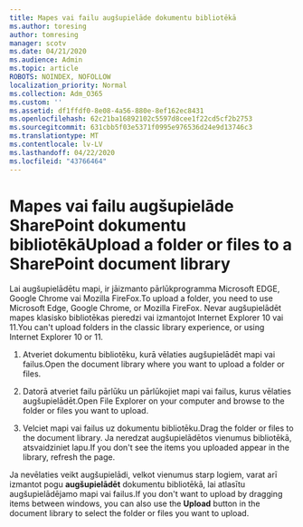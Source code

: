 ```yaml
---
title: Mapes vai failu augšupielāde dokumentu bibliotēkā
ms.author: toresing
author: tomresing
manager: scotv
ms.date: 04/21/2020
ms.audience: Admin
ms.topic: article
ROBOTS: NOINDEX, NOFOLLOW
localization_priority: Normal
ms.collection: Adm_O365
ms.custom: ''
ms.assetid: df1ffdf0-8e08-4a56-880e-8ef162ec8431
ms.openlocfilehash: 62c21ba16892102c5597d8cee1f22cd5cf2b2753
ms.sourcegitcommit: 631cbb5f03e5371f0995e976536d24e9d13746c3
ms.translationtype: MT
ms.contentlocale: lv-LV
ms.lasthandoff: 04/22/2020
ms.locfileid: "43766464"
---
```

# <a name="upload-a-folder-or-files-to-a-sharepoint-document-library"></a><span data-ttu-id="e1936-102">Mapes vai failu augšupielāde SharePoint dokumentu bibliotēkā</span><span class="sxs-lookup"><span data-stu-id="e1936-102">Upload a folder or files to a SharePoint document library</span></span>

<span data-ttu-id="e1936-103">Lai augšupielādētu mapi, ir jāizmanto pārlūkprogramma Microsoft EDGE, Google Chrome vai Mozilla FireFox.</span><span class="sxs-lookup"><span data-stu-id="e1936-103">To upload a folder, you need to use Microsoft Edge, Google Chrome, or Mozilla FireFox.</span></span> <span data-ttu-id="e1936-104">Nevar augšupielādēt mapes klasisko bibliotēkas pieredzi vai izmantojot Internet Explorer 10 vai 11.</span><span class="sxs-lookup"><span data-stu-id="e1936-104">You can't upload folders in the classic library experience, or using Internet Explorer 10 or 11.</span></span>
  
1. <span data-ttu-id="e1936-105">Atveriet dokumentu bibliotēku, kurā vēlaties augšupielādēt mapi vai failus.</span><span class="sxs-lookup"><span data-stu-id="e1936-105">Open the document library where you want to upload a folder or files.</span></span>
    
2. <span data-ttu-id="e1936-106">Datorā atveriet failu pārlūku un pārlūkojiet mapi vai failus, kurus vēlaties augšupielādēt.</span><span class="sxs-lookup"><span data-stu-id="e1936-106">Open File Explorer on your computer and browse to the folder or files you want to upload.</span></span>
    
3. <span data-ttu-id="e1936-107">Velciet mapi vai failus uz dokumentu bibliotēku.</span><span class="sxs-lookup"><span data-stu-id="e1936-107">Drag the folder or files to the document library.</span></span> <span data-ttu-id="e1936-108">Ja neredzat augšupielādētos vienumus bibliotēkā, atsvaidziniet lapu.</span><span class="sxs-lookup"><span data-stu-id="e1936-108">If you don't see the items you uploaded appear in the library, refresh the page.</span></span> 
    
<span data-ttu-id="e1936-109">Ja nevēlaties veikt augšupielādi, velkot vienumus starp logiem, varat arī izmantot pogu **augšupielādēt** dokumentu bibliotēkā, lai atlasītu augšupielādējamo mapi vai failus.</span><span class="sxs-lookup"><span data-stu-id="e1936-109">If you don't want to upload by dragging items between windows, you can also use the **Upload** button in the document library to select the folder or files you want to upload.</span></span> 
  

